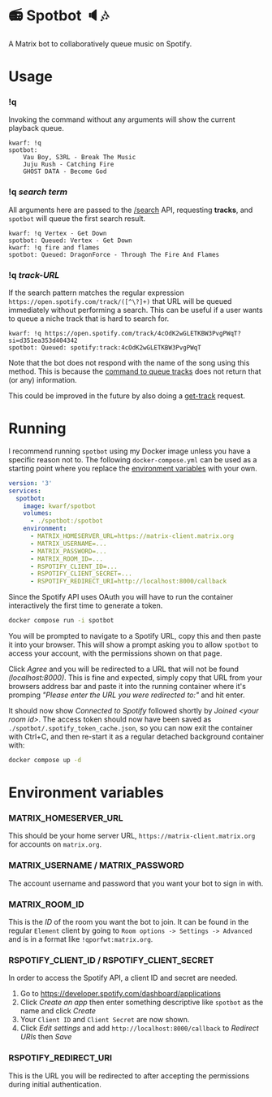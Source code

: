 # :radio: Spotbot :speaker::notes:

A Matrix bot to collaboratively queue music on Spotify.

# Usage

### !q

Invoking the command without any arguments will show the current playback queue.

```
kwarf: !q
spotbot:
    Vau Boy, S3RL - Break The Music
    Juju Rush - Catching Fire
    GHOST DATA - Become God
```

### !q _search term_

All arguments here are passed to the
[/search](https://developer.spotify.com/documentation/web-api/reference/#/operations/search) API, requesting **tracks**,
and `spotbot` will queue the first search result.

```
kwarf: !q Vertex - Get Down
spotbot: Queued: Vertex - Get Down
kwarf: !q fire and flames
spotbot: Queued: DragonForce - Through The Fire And Flames
```

### !q _track-URL_

If the search pattern matches the regular expression `https://open.spotify.com/track/([^\?]+)` that URL will be queued
immediately without performing a search. This can be useful if a user wants to queue a niche track that is hard to
search for.

```
kwarf: !q https://open.spotify.com/track/4cOdK2wGLETKBW3PvgPWqT?si=d351ea353d404342
spotbot: Queued: spotify:track:4cOdK2wGLETKBW3PvgPWqT
```

Note that the bot does not respond with the name of the song using this method. This is because the
[command to queue tracks](https://developer.spotify.com/documentation/web-api/reference/#/operations/add-to-queue)
does not return that (or any) information.

This could be improved in the future by also doing a
[get-track](https://developer.spotify.com/documentation/web-api/reference/#/operations/get-track) request.

# Running

I recommend running `spotbot` using my Docker image unless you have a specific reason not to. The following
`docker-compose.yml` can be used as a starting point where you replace the
[environment variables](#environment-variables) with your own.

```yml
version: '3'
services:
  spotbot:
    image: kwarf/spotbot
    volumes:
      - ./spotbot:/spotbot
    environment:
      - MATRIX_HOMESERVER_URL=https://matrix-client.matrix.org
      - MATRIX_USERNAME=...
      - MATRIX_PASSWORD=...
      - MATRIX_ROOM_ID=...
      - RSPOTIFY_CLIENT_ID=...
      - RSPOTIFY_CLIENT_SECRET=...
      - RSPOTIFY_REDIRECT_URI=http://localhost:8000/callback
```

Since the Spotify API uses OAuth you will have to run the container interactively the first time to generate a token.

```sh
docker compose run -i spotbot
```

You will be prompted to navigate to a Spotify URL, copy this and then paste it into your browser. This will show a
prompt asking you to allow `spotbot` to access your account, with the permissions shown on that page.

Click _Agree_ and you will be redirected to a URL that will not be found _(localhost:8000)_. This is fine and expected,
simply copy that URL from your browsers address bar and paste it into the running container where it's promping
_"Please enter the URL you were redirected to:"_ and hit enter.

It should now show _Connected to Spotify_ followed shortly by _Joined \<your room id\>_. The access token should now
have been saved as `./spotbot/.spotify_token_cache.json`, so you can now exit the container with Ctrl+C, and then
re-start it as a regular detached background container with:

```sh
docker compose up -d
```

# Environment variables

### MATRIX_HOMESERVER_URL

This should be your home server URL, `https://matrix-client.matrix.org` for accounts on `matrix.org`.

### MATRIX_USERNAME / MATRIX_PASSWORD

The account username and password that you want your bot to sign in with.

### MATRIX_ROOM_ID

This is the _ID_ of the room you want the bot to join. It can be found in the regular `Element` client by going to
`Room options -> Settings -> Advanced` and is in a format like `!qporfwt:matrix.org`.

### RSPOTIFY_CLIENT_ID / RSPOTIFY_CLIENT_SECRET

In order to access the Spotify API, a client ID and secret are needed.

1. Go to https://developer.spotify.com/dashboard/applications
1. Click _Create an app_ then enter something descriptive like `spotbot` as the name and click _Create_
1. Your `Client ID` and `Client Secret` are now shown.
1. Click _Edit settings_ and add `http://localhost:8000/callback` to _Redirect URIs_ then _Save_

### RSPOTIFY_REDIRECT_URI

This is the URL you will be redirected to after accepting the permissions during initial authentication.

